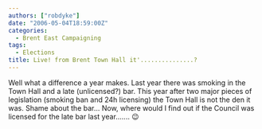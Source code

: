 ```yaml
---
authors: ["robdyke"]
date: "2006-05-04T18:59:00Z"
categories:
  - Brent East Campaigning
tags:
  - Elections
title: Live! from Brent Town Hall it'...............?
---
```

Well what a difference a year makes. Last year there was smoking in the Town Hall and a late (unlicensed?) bar. This year after two major pieces of legislation (smoking ban and 24h licensing) the Town Hall is not the den it was. Shame about the bar... Now, where would I find out if the Council was licensed for the late bar last year....... 😉
